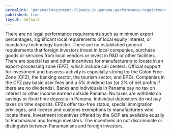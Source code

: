 ```yaml
--- 
permalink: 'panama/investment-climate-in-panama-performance-requirements-and-incentives.html' 
published: true 
layout: default
---
```

There are no legal performance requirements such as minimum export percentages, significant local requirements of local equity interest, or mandatory technology transfer. There are no established general requirements that foreign investors invest in local companies, purchase goods or services from local vendors or invest in R&D or other facilities. There are special tax and other incentives for manufacturers to locate in an export-processing zone (EPZ), which include call centers. Official support for investment and business activity is especially strong for the Colon Free Zone (CFZ), the banking sector, the tourism sector, and EPZs. Companies in the CFZ pay basic user fees and a 5% dividend tax (or 2% of net profits if there are no dividends). Banks and individuals in Panama pay no tax on interest or other income earned outside Panama. No taxes are withheld on savings or fixed time deposits in Panama. Individual depositors do not pay taxes on time deposits. EPZs offer tax-free status, special immigration privileges, and license and customs exemptions to manufacturers who locate there. Investment incentives offered by the GOP are available equally to Panamanian and foreign investors. The incentives do not discriminate or distinguish between Panamanians and foreign investors.

